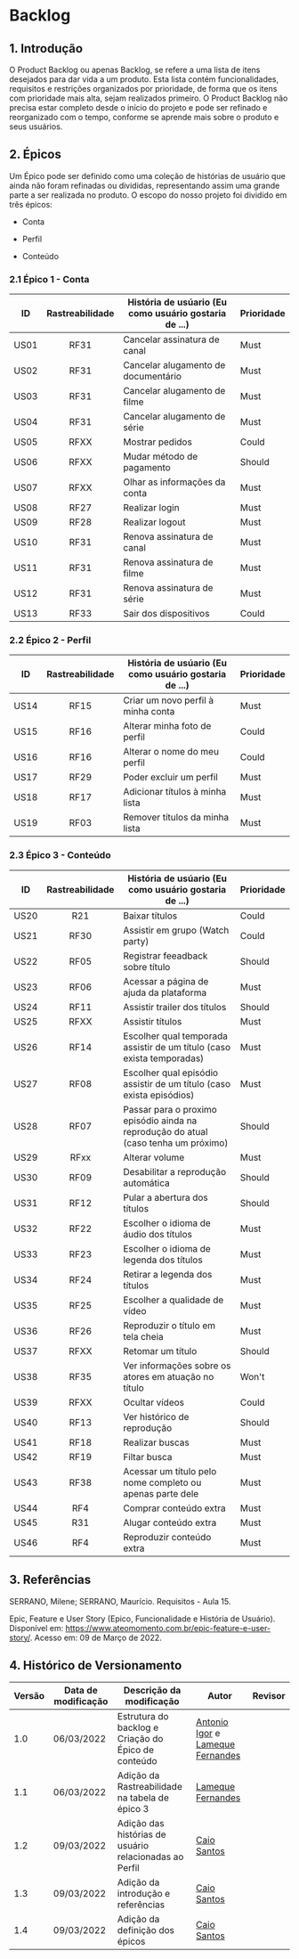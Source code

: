 # Backlog

## 1. Introdução
O Product Backlog ou apenas Backlog, se refere a uma lista de itens desejados para dar vida a um produto. Esta lista contém funcionalidades, requisitos e restrições organizados por prioridade, de forma que os itens com prioridade mais alta, sejam realizados primeiro. O Product Backlog não precisa estar completo desde o início do projeto e pode ser refinado e reorganizado com o tempo, conforme se aprende mais sobre o produto e seus usuários.

## 2. Épicos

Um Épico pode ser definido como uma coleção de histórias de usuário que ainda não foram refinadas ou divididas, representando assim uma grande parte a ser realizada no produto. O escopo do nosso projeto foi dividido em três épicos:

- Conta

- Perfil

- Conteúdo

### 2.1 Épico 1 - Conta

| ID | Rastreabilidade | História de usúario (Eu como usuário gostaria de ...) | Prioridade |
| -- | :-------------: | ----------------------------------------------------- | ---------- |
| US01 |   RF31    | Cancelar assinatura de canal| Must |
| US02 |   RF31    | Cancelar alugamento de documentário| Must  |
| US03 |   RF31    | Cancelar alugamento de filme| Must |
| US04 |   RF31    | Cancelar alugamento de série| Must |
| US05 |   RFXX    | Mostrar pedidos| Could |
| US06 |   RFXX    | Mudar método de pagamento | Should |
| US07 |   RFXX    | Olhar as informações da conta| Must |
| US08 |   RF27    | Realizar login| Must |
| US09 |   RF28    | Realizar logout| Must |
| US10 |   RF31    | Renova assinatura de canal| Must |
| US11 |   RF31    | Renova assinatura de filme| Must |
| US12 |   RF31    | Renova assinatura de série| Must |
| US13 |   RF33    | Sair dos dispositivos| Could |



### 2.2 Épico 2 - Perfil
| ID | Rastreabilidade | História de usúario (Eu como usuário gostaria de ...) | Prioridade |
| -- | :-------------: | ----------------------------------------------------- | ---------- | 
| US14 | RF15 |  Criar um novo perfil à minha conta | Must |
| US15 | RF16 |  Alterar minha foto de perfil | Could |
| US16 | RF16 |  Alterar o nome do meu perfil | Could |
| US17 | RF29 |  Poder excluir um perfil | Must |
| US18 | RF17 |  Adicionar títulos à minha lista | Must |
| US19 | RF03 | Remover títulos da minha lista | Must |

### 2.3 Épico 3 - Conteúdo

| ID | Rastreabilidade | História de usúario (Eu como usuário gostaria de ...) | Prioridade |
| -- | :-------------: | ----------------------------------------------------- | ---------- | 
| US20 | R21 | Baixar títulos | Could |
| US21 | RF30 | Assistir em grupo (Watch party) | Could | RF30
| US22 | RF05 | Registrar feeadback sobre título | Should | RF05
| US23 | RF06 | Acessar a página de ajuda da plataforma | Must | RF06
| US24 | RF11 | Assistir trailer dos títulos | Should | 
| US25 | RFXX | Assistir títulos | Must | 
| US26 | RF14 | Escolher qual temporada assistir de um título (caso exista temporadas) | Must | 
| US27 | RF08 | Escolher qual episódio assistir de um título (caso exista episódios) | Must | 
| US28 | RF07 | Passar para o proximo episódio ainda na reprodução do atual (caso tenha um próximo) | Should | 
| US29 | RFxx | Alterar volume | Must | 
| US30 | RF09 | Desabilitar a reprodução automática | Should | 
| US31 | RF12 | Pular a abertura dos títulos | Should | 
| US32 | RF22 | Escolher o idioma de áudio dos títulos | Must | 
| US33 | RF23 | Escolher o idioma de legenda dos títulos | Must | 
| US34 | RF24 | Retirar a legenda dos títulos | Must | 
| US35 | RF25 | Escolher a qualidade de vídeo | Must | 
| US36 | RF26 | Reproduzir o título em tela cheia | Must | 
| US37 | RFXX | Retomar um título | Should | 
| US38 | RF35 | Ver informações sobre os atores em atuação no título | Won't | 
| US39 | RFXX | Ocultar vídeos | Could | 
| US40 | RF13 | Ver histórico de reprodução | Should | 
| US41 | RF18 | Realizar buscas | Must | 
| US42 | RF19 | Filtar busca | Must | 
| US43 | RF38 | Acessar um título pelo nome completo ou apenas parte dele | Must | 
| US44 | RF4 | Comprar conteúdo extra | Must | 
| US45 | R31 | Alugar conteúdo extra | Must | 
| US46| RF4 | Reproduzir conteúdo extra | Must | 


## 3. Referências

SERRANO, Milene; SERRANO, Maurício. Requisitos - Aula 15.

Epic, Feature e User Story (Epico, Funcionalidade e História de Usuário). Disponível em: https://www.ateomomento.com.br/epic-feature-e-user-story/. Acesso em: 09 de Março de 2022.

## 4. Histórico de Versionamento

|Versão|Data de modificação|Descrição da modificação|Autor|Revisor|
|-|-|-|-|-|
|1.0|06/03/2022|Estrutura do backlog e Criação do Épico de conteúdo|[Antonio Igor](https://github.com/antonioigorcarvalho) e [Lameque Fernandes](https://github.com/lamequefernandes)||
|1.1|06/03/2022|Adição da Rastreabilidade na tabela de épico 3|[Lameque Fernandes](https://github.com/lamequefernandes)||
|1.2|09/03/2022|Adição das histórias de usuário relacionadas ao Perfil|[Caio Santos](https://github.com/caiobsantos)||
|1.3|09/03/2022|Adição da introdução e referências|[Caio Santos](https://github.com/caiobsantos)||
|1.4|09/03/2022|Adição da definição dos épicos|[Caio Santos](https://github.com/caiobsantos)||